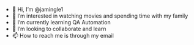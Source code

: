 - 👋 Hi, I’m @jamingle1
- 👀 I’m interested in watching movies and spending time with my family
- 🌱 I’m currently learning QA Automation
- 💞️ I’m looking to collaborate and learn 
- 📫 How to reach me is through my email

<!---
jamingle1/jamingle1 is a ✨ special ✨ repository because its `README.md` (this file) appears on your GitHub profile.
You can click the Preview link to take a look at your changes.
--->
